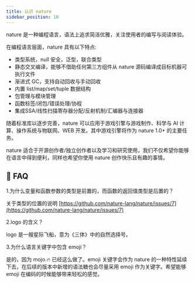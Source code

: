 ```yaml
---
title: 认识 nature
sidebar_position: 10
---
```


nature 是一种编程语言，语法上追求简洁优雅，关注使用者的编写与阅读体验。

在编程语言层面，nature 具有以下特点:

- 类型系统，null 安全，泛型，联合类型
- 静态交叉编译，能够不借助任何第三方组件从 nature 源码编译成目标机器可执行文件
- 渐进式 GC，支持自动回收与手动回收
- 内置 list/map/set/tuple 数据结构
- 包管理与模块管理
- 函数标签/闭包/错误处理/协程
- 集成SSA/线性扫描寄存器分配/反射机制/汇编器与连接器

随着标准库以逐步完善，nature 可以应用于游戏引擎与游戏制作、科学与 AI 计算、操作系统与物联网、WEB 开发。其中游戏引擎将作为 nature 1.0+ 的主要任务。

nature 适合于开源创作者/独立创作者以及学习和研究使用，我们不仅希望你能够在语言中得到便利，同样也希望你使用 nature 创作快乐且有趣的事情。


## 🫧 FAQ

1.为什么变量和函数参数的类型是前置的，而函数的返回值类型是后置的？

关于类型的位置的说明 [https://github.com/nature-lang/nature/issues/7](https://github.com/nature-lang/nature/issues/7)

2.logo 的含义？

logo 是一艘星际飞船，意为《三体》中的自然选择号。

3.为什么语言关键字中包含 emoji？

是的，因为 mojo.🔥 已经这么做了。emoji 关键字会作为 nature 的一种特性延续下去，在后续的版本中新增的语法糖也会尽量采用 emoji 作为关键字。希望能够 emoji 在编码的时候能够带来轻松的感觉。